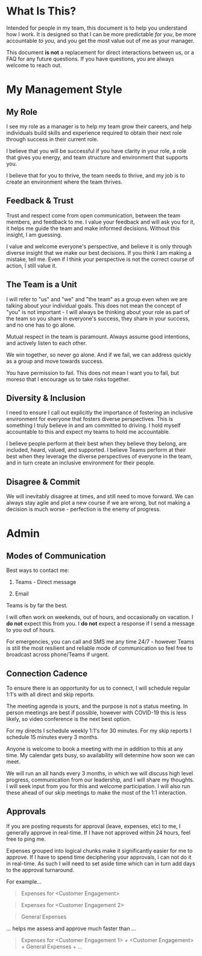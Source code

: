 # What Is This?

Intended for people in my team, this document is to help you understand how I
work. It is designed so that I can be more predictable *for you*, be more
accountable *to you*, and you get the most value out of me as your manager.

This document **is not** a replacement for direct interactions between us, or a
FAQ for any future questions. If you have questions, you are always welcome to
reach out.

# My Management Style

## My Role

I see my role as a manager is to help my team grow their careers, and help
individuals build skills and experience required to obtain their next role
through success in their current role.

I believe that you will be successful if you have clarity in your role, a role
that gives you energy, and team structure and environment that supports you.

I believe that for you to thrive, the team needs to thrive, and my job is to
create an environment where the team thrives.

## Feedback & Trust

Trust and respect come from open communication, between the team members, and
feedback to me. I value your feedback and will ask you for it, it helps me guide
the team and make informed decisions. Without this insight, I am guessing.

I value and welcome everyone's perspective, and believe it is only through
diverse insight that we make our best decisions. If you think I am making a
mistake, tell me. Even if I think your perspective is not the correct course of
action, I still value it.

## The Team is a Unit

I will refer to "us" and "we" and "the team" as a group even when we are talking
about your individual goals. This does not mean the concept of "you" is not
important - I will always be thinking about your role as part of the team so you
share in everyone's success, they share in your success, and no one has to go
alone.

Mutual respect in the team is paramount. Always assume good intentions, and
actively listen to each other.

We win together, so never go alone. And if we fail, we can address quickly as a
group and move towards success.

You have permission to fail. This does not mean I want you to fail, but moreso
that I encourage us to take risks together.

## Diversity & Inclusion

I need to ensure I call out explicitly the importance of fostering an inclusive
environment for everyone that fosters diverse perspectives. This is something I
truly believe in and am committed to driving. I hold myself accountable to this
and expect my teams to hold me accountable.

I believe people perform at their best when they believe they belong, are
included, heard, valued, and supported. I believe Teams perform at their best
when they leverage the diverse perspectives of everyone in the team, and in turn
create an inclusive environment for their people.

## Disagree & Commit

We will inevitably disagree at times, and still need to move forward. We can
always stay agile and plot a new course if we are wrong, but not making a
decision is much worse - perfection is the enemy of progress.

# Admin

## Modes of Communication

Best ways to contact me:

1.  Teams - Direct message

2.  Email

Teams is by far the best.

I will often work on weekends, out of hours, and occasionally on vacation. I
**do not** expect this from you. I **do not** expect a response if I send a
message to you out of hours.

For emergencies, you can call and SMS me any time 24/7 - however Teams is still
the most resilient and reliable mode of communication so feel free to broadcast
across phone/Teams if urgent.

## Connection Cadence

To ensure there is an opportunity for us to connect, I will schedule regular
1:1's with all direct and skip reports.

The meeting agenda is yours, and the purpose is not a status meeting. In person
meetings are best if possible, however with COVID-19 this is less likely, so
video conference is the next best option.

For my directs I schedule weekly 1:1's for 30 minutes. For my skip reports I
schedule 15 minutes every 3 months.  

Anyone is welcome to book a meeting with me in addition to this at any time. My
calendar gets busy, so availability will determine how soon we can meet.

We will run an all hands every 3 months, in which we will discuss high level
progress, communication from our leadership, and I will share my thoughts. I
will seek input from you for this and welcome participation. I will also run
these ahead of our skip meetings to make the most of the 1:1 interaction.

## Approvals

If you are posting requests for approval (leave, expenses, etc) to me, I
generally approve in real-time. If I have not approved within 24 hours, feel
free to ping me.

Expenses grouped into logical chunks make it significantly easier for me to
approve. If I have to spend time deciphering your approvals, I can not do it in
real-time. As such I will need to set aside time which can in turn add days to
the approval turnaround.

For example...

>   Expenses for \<Customer Engagement\>

>   Expenses for \<Customer Engagement 2\>

>   General Expenses

... helps me assess and approve much faster than ...

>   Expenses for \<Customer Engagement 1\> + \<Customer Engagement\> + General
>   Expenses + ...
